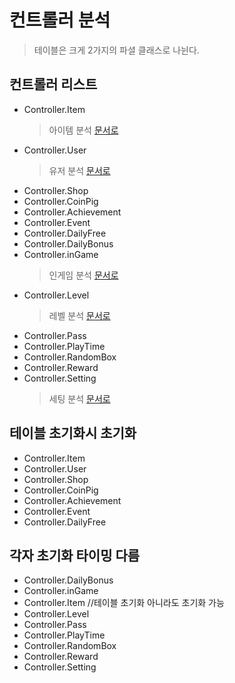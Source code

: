 # 컨트롤러 분석
> 테이블은 크게 2가지의 파셜 클래스로 나뉜다.
## 컨트롤러 리스트
* Controller.Item
    > 아이템 분석 [문서로](/분석/컨트롤러/아이템_컨트롤러_분석.md)
* Controller.User
    > 유저 분석 [문서로](/분석/컨트롤러/유저_컨트롤러_분석.md)
* Controller.Shop
* Controller.CoinPig
* Controller.Achievement
* Controller.Event
* Controller.DailyFree
* Controller.DailyBonus
* Controller.inGame
    > 인게임 분석 [문서로](/분석/컨트롤러/인게임_컨트롤러_분석.md)
* Controller.Level
    > 레벨 분석 [문서로](/분석/컨트롤러/레벨_컨트롤러_분석.md)
* Controller.Pass
* Controller.PlayTime
* Controller.RandomBox
* Controller.Reward
* Controller.Setting
    > 세팅 분석 [문서로](/분석/컨트롤러/세팅_컨트롤러.md)


## 테이블 초기화시 초기화
* Controller.Item
* Controller.User
* Controller.Shop
* Controller.CoinPig
* Controller.Achievement
* Controller.Event
* Controller.DailyFree

## 각자 초기화 타이밍 다름
* Controller.DailyBonus
* Controller.inGame
* Controller.Item   //테이블 초기화 아니라도 초기화 가능
* Controller.Level
* Controller.Pass
* Controller.PlayTime
* Controller.RandomBox
* Controller.Reward
* Controller.Setting

